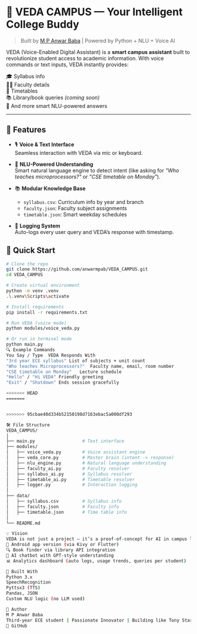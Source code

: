 # 🤖 VEDA CAMPUS — Your Intelligent College Buddy

> Built by [M P Anwar Baba](https://github.com/anwarmpab) | Powered by Python + NLU + Voice AI

VEDA (Voice-Enabled Digital Assistant) is a **smart campus assistant** built to revolutionize student access to academic information. With voice commands or text inputs, VEDA instantly provides:

🎓 Syllabus info  
👨‍🏫 Faculty details  
📆 Timetables  
📚 Library/book queries *(coming soon)*  
🧠 And more smart NLU-powered answers

---

## 🧩 Features

- 🎙️ **Voice & Text Interface**  
  Seamless interaction with VEDA via mic or keyboard.

- 🧠 **NLU-Powered Understanding**  
  Smart natural language engine to detect intent (like asking for *"Who teaches microprocessors?"* or *"CSE timetable on Monday"*).

- 📚 **Modular Knowledge Base**  
  - `syllabus.csv`: Curriculum info by year and branch  
  - `faculty.json`: Faculty subject assignments  
  - `timetable.json`: Smart weekday schedules

- 🧾 **Logging System**  
  Auto-logs every user query and VEDA’s response with timestamp.

## 🚀 Quick Start

```bash
# Clone the repo
git clone https://github.com/anwarmpab/VEDA_CAMPUS.git
cd VEDA_CAMPUS

# Create virtual environment
python -m venv .venv
.\.venv\Scripts\activate

# Install requirements
pip install -r requirements.txt

# Run VEDA (voice mode)
python modules/voice_veda.py

# Or run in terminal mode
python main.py
🔍 Example Commands
You Say / Type	VEDA Responds With
"3rd year ECE syllabus"	List of subjects + unit count
"Who teaches Microprocessors?"	Faculty name, email, room number
"CSE timetable on Monday"	Lecture schedule
"Hello" / "Hi VEDA"	Friendly greeting
"Exit" / "Shutdown"	Ends session gracefully

<<<<<<< HEAD
=======


>>>>>>> 95cbae40d334b52150198d7163ebac5a000df293

🛠 File Structure
VEDA_CAMPUS/
│
├── main.py                  # Text interface
├── modules/
│   ├── voice_veda.py        # Voice assistant engine
│   ├── veda_core.py         # Master brain (intent -> response)
│   ├── nlu_engine.py        # Natural language understanding
│   ├── faculty_ai.py        # Faculty resolver
│   ├── syllabus_ai.py       # Syllabus resolver
│   ├── timetable_ai.py      # Timetable resolver
│   ├── logger.py            # Interaction logging
│
├── data/
│   ├── syllabus.csv         # Syllabus info
│   ├── faculty.json         # Faculty info
│   ├── timetable.json       # Time table info
│
└── README.md            

💡 Vision
VEDA is not just a project — it’s a proof-of-concept for AI in campus life. Future upgrades will include:
📱 Android app version (via Kivy or Flutter)
🔍 Book finder via library API integration
🧠 AI chatbot with GPT-style understanding
📊 Analytics dashboard (auto logs, usage trends, queries per student)

🧠 Built With
Python 3.x
SpeechRecognition
Pyttsx3 (TTS)
Pandas, JSON
Custom NLU logic (no LLM used)

🙌 Author
M P Anwar Baba
Third-year ECE student | Passionate Innovator | Building like Tony Stark
🔗 GitHub

